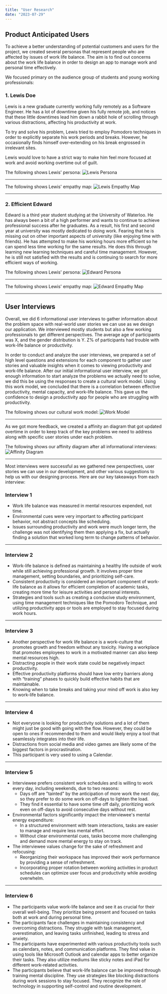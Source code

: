 ```yaml
---
title: "User Research"
date: "2023-07-29"
---
```


## Product Anticipated Users

To achieve a better understanding of potential customers and users for the project, we created several personas that represent people who are affected by issues of work life balance. The aim is to find out concerns about the work life balance in order to design an app to manage work and personal time effectively.

We focused primary on the audience group of students and young working professionals:

### 1. Lewis Doe

Lewis is a new graduate currently working fully remotely as a Software Engineer. He has a lot of downtime given his fully remote job, and notices that these little downtimes lead him down a rabbit hole of scrolling through various distractions, affecting his productivity at work.

To try and solve his problem, Lewis tried to employ Pomodoro techniques in order to explicitly separate his work periods and breaks. However, he occasionally finds himself over-extending on his break engrossed in irrelevant sites.

Lewis would love to have a strict way to make him feel more focused at work and avoid working overtime out of guilt.

The following shows Lewis' persona:
![Lewis Persona](ld-p.png)

---

The following shows Lewis' empathy map:
![Lewis Empathy Map](ld-em.jpg)

---

### 2. Efficient Edward

Edward is a third year student studying at the University of Waterloo. He has always been a bit of a high performer and wants to continue to achieve professional success after he graduates. As a result, his first and second year at university was mostly dedicated to doing work. Fearing that he is missing out on other important aspects of university (like enjoying time with friends). He has attempted to make his working hours more efficient so he can spend less time working for the same results. He does this through learning new learning techniques and careful time management. However, he is still not satisfied with the results and is continuing to search for more efficient ways of working.

The following shows Lewis' persona:
![Edward Persona](ee-p.png)

---

The following shows Lewis' empathy map:
![Edward Empathy Map](ee-em.png)

---

## User Interviews

Overall, we did 6 informational user interviews to gather information about the problem space with real-world user stories we can use as we design our application. We interviewed mostly students but also a few working professionals to get different perspectives. The average age of participants was X, and the gender distribution is Y. Z% of participants had trouble with work-life balance or productivity.

In order to conduct and analyze the user interviews, we prepared a set of high level questions and extensions for each component to gather user stories and valuable insights when it comes to viewing productivity and work-life balance. After our initial informational user interview, we got enough information to start analyze the problems we actually need to solve, we did this be using the responses to create a cultural work model. Using this work model, we concluded that there is a correlation between effective productivity, mental capacity, and work-life balance. This gave us the confidence to design a productivity app for people who are struggling with productivity.

The following shows our cultural work model:
![Work Model](work-model.png)

---

As we got more feedback, we created a affinity an diagram that got updated overtime in order to keep track of the key problems we need to address along with specific user stories under each problem.

The following shows our affinity diagram after all informational interviews:
![Affinity Diagram](affinity.jpg)

---

Most interviews were successful as we gathered new perspectives, user stories we can use in our development, and other various suggestions to help us with our designing process. Here are our key takeaways from each interview:

### Interview 1

- Work life balance was measured in mental resources expended, not time.
- Environmental cues were very important to affecting participant behavior, not abstract concepts like scheduling.
- Issues surrounding productivity and work were much longer term, the challenge was not identifying them then applying a fix, but actually finding a solution that worked long term to change patterns of behavior.

---

### Interview 2

- Work-life balance is defined as maintaining a healthy life outside of work while still achieving professional growth. It involves proper time management, setting boundaries, and prioritizing self-care.
- Consistent productivity is considered an important component of work-life balance as it allows for efficient completion of academic tasks, creating more time for leisure activities and personal interests.
- Strategies and tools such as creating a conducive study environment, using time management techniques like the Pomodoro Technique, and utilizing productivity apps or tools are employed to stay focused during work hours.

---

### Interview 3

- Another perspective for work life balance is a work-culture that promotes growth and freedom without any toxicity. Having a workplace that promotes employees to work in a motivated manner can also keep mental resources high.
- Distracting people in their work state could be negatively impact productivity.
- Effective productivity platforms should have low entry barriers along with “training” phases to quickly build effective habits that are maintainable.
- Knowing when to take breaks and taking your mind off work is also key to work-life balance.

---

### Interview 4

- Not everyone is looking for productivity solutions and a lot of them might just be good with going with the flow. However, they could be open to ones if recommended to them and would likely enjoy a tool that seamlessly integrates into their life.
- Distractions from social media and video games are likely some of the biggest factors in procrastination.
- This participant is very used to using a Calendar.

---

### Interview 5

- Interviewee prefers consistent work schedules and is willing to work every day, including weekends, due to two reasons:
  - Days off are "tainted" by the anticipation of more work the next day, so they prefer to do some work on off-days to lighten the load.
  - They find it essential to have some time off daily, prioritizing work even on off-days to avoid consecutive days without rest.
- Environmental factors significantly impact the interviewee's mental energy expenditure:
  - In a structured environment with team interactions, tasks are easier to manage and require less mental effort.
  - Without clear environmental cues, tasks become more challenging and demand more mental energy to stay on track.
- The interviewee values change for the sake of refreshment and refocusing:
  - Reorganizing their workspace has improved their work performance by providing a sense of refreshment.
  - Incorporating proper rotation between working activities in product schedules can optimize user focus and productivity while avoiding overwhelm.

---

### Interview 6

- The participants value work-life balance and see it as crucial for their overall well-being. They prioritize being present and focused on tasks both at work and during personal time.
- The participants face challenges in maintaining consistency and overcoming distractions. They struggle with task management, overestimation, and leaving tasks unfinished, leading to stress and anxiety.
- The participants have experimented with various productivity tools such as calendars, notes, and communication platforms. They find value in using tools like Microsoft Outlook and calendar apps to better organize their tasks. They also utilize mediums like sticky notes and iPad for different work-related activities.
- The participants believe that work-life balance can be improved through training mental discipline. They use strategies like blocking distractions during work sessions to stay focused. They recognize the role of technology in supporting self-control and routine development.
